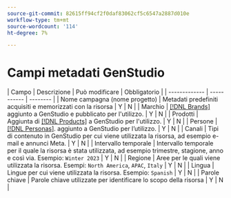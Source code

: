 ```yaml
---
source-git-commit: 82615ff94cf2f0daf83062cf5c6547a2887d010e
workflow-type: tm+mt
source-wordcount: '114'
ht-degree: 7%

---
```

# Campi metadati GenStudio

<!-- copied this table right into the topic bc was having trouble with snippet injection error -->

| Campo | Descrizione | Può modificare | Obbligatorio |
| ------------- | ----------- | -------- |
| Nome campagna (nome progetto) | Metadati predefiniti acquisiti e memorizzati con la risorsa | Y | N |
| Marchio | [[!DNL Brands]](/help/user-guide/guidelines/brands.md) aggiunto a GenStudio e pubblicato per l&#39;utilizzo. | Y | N |
| Prodotti | Aggiunta di [[!DNL Products]](/help/user-guide/guidelines/products.md) a GenStudio per l&#39;utilizzo. | Y | N |
| Persone | [[!DNL Personas]](/help/user-guide/guidelines/personas.md). aggiunto a GenStudio per l’utilizzo. | Y | N |
| Canali | Tipi di contenuto in GenStudio per cui viene utilizzata la risorsa, ad esempio e-mail e annunci Meta. | Y | N |
| Intervallo temporale | Intervallo temporale per il quale la risorsa è stata utilizzata, ad esempio trimestre, stagione, anno e così via. Esempio: `Winter 2023` | Y | N |
| Regione | Aree per le quali viene utilizzata la risorsa. Esempi: `North America`, `APAC`, `Italy` | Y | N |
| Lingua | Lingue per cui viene utilizzata la risorsa. Esempio: `Spanish` | Y | N |
| Parole chiave | Parole chiave utilizzate per identificare lo scopo della risorsa | Y | N |
<!-- 
| Prompt        | Metadata that describes information used to generate asset | N |
| Filename      | Default metadata captured and stored with asset | N |
| File format   | Default metadata captured and stored with asset | N |
| Timestamps    | Default metadata captured and stored with asset | N |
| Size          | Default metadata captured and stored with asset | N |
| Color tag     | **Colors**: Red, Dark_Red, Magenta, Yellow, Mustard, Pink, Dark_Pink, Gold, Orange, Mud_Green, Black, White, Off_White, Gray, Dark_Gray, Silver, Cream, Khaki, Brown, Dark_Brown, Maroon, Tan, Beige, Olive, Green, Bright_Green, Dark_Green, Light_Green, Blue, Dark_Blue, Light_Blue, Royal_Blue, Cyan, Violet, Purple, Lavender, Turquoise, Plum, Emerald, Lilac<br>**Tone**: Warm, Neutral, Cool | N |
| Smart tag     | Keywords assigned by AI based on characteristics identified in the content | N | -->

<!--
Description should include any defaults or ranges.
Not sure which metadata they will restrict from edit. Do we need to distinguish changes made during creation process or AFTER the content creation and approval. Obviously data assigned by machine is not editable.
-->
